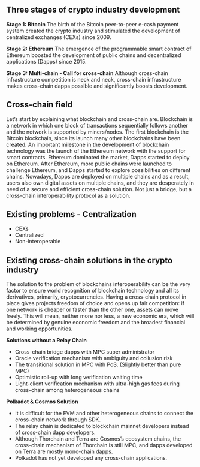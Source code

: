 ## Three stages of crypto industry development

**Stage 1: Bitcoin**
The birth of the Bitcoin peer-to-peer e-cash payment system created the crypto industry and stimulated the development of centralized exchanges (CEXs) since 2009.

**Stage 2: Ethereum**
The emergence of the programmable smart contract of Ethereum boosted the development of public chains and decentralized applications (Dapps) since 2015.

**Stage 3: Multi-chain - Call for cross-chain**
Although cross-chain infrastructure competition is neck and neck, cross-chain infrastructure makes cross-chain dapps possible and significantly boosts development.

## Cross-chain field

Let’s start by explaining what blockchain and cross-chain are. Blockchain is a network in which one block of transactions sequentially follows another and the network is supported by miners/nodes. The first blockchain is the Bitcoin blockchain, since its launch many other blockchains have been created. An important milestone in the development of blockchain technology was the launch of the Ethereum network with the support for smart contracts. Ethereum dominated the market, Dapps started to deploy on Ethereum. After Ethereum, more public chains were launched to challenge Ethereum, and Dapps started to explore possibilities on different chains. Nowadays, Dapps are deployed on multiple chains and as a result, users also own digital assets on multiple chains, and they are desperately in need of a secure and efficient cross-chain solution. Not just a bridge, but a cross-chain interoperability protocol as a solution.

## Existing problems - Centralization

- CEXs
- Centralized
- Non-interoperable

## Existing cross-chain solutions in the crypto industry

The solution to the problem of blockchains interoperability can be the very factor to ensure world recognition of blockchain technology and all its derivatives, primarily, cryptocurrencies. Having a cross-chain protocol in place gives projects freedom of choice and opens up fair competition: if one network is cheaper or faster than the other one, assets can move freely. This will mean, neither more nor less, a new economic era, which will be determined by genuine economic freedom and the broadest financial and working opportunities.

**Solutions without a Relay Chain**
* Cross-chain bridge dapps with MPC super administrator
* Oracle verification mechanism with ambiguity and collusion risk
* The transitional solution in MPC with PoS. (Slightly better than pure MPC)
* Optimistic roll-up with long verification waiting time
* Light-client verification mechanism with ultra-high gas fees during cross-chain among heterogeneous chains

**Polkadot & Cosmos Solution**

* It is difficult for the EVM and other heterogeneous chains to connect the cross-chain network through SDK.
* The relay chain is dedicated to blockchain mainnet developers instead of cross-chain dapp developers.  
* Although Thorchain and Terra are Cosmos’s ecosystem chains, the cross-chain mechanism of Thorchain is still MPC, and dapps developed on Terra are mostly mono-chain dapps.
* Polkadot has not yet developed any cross-chain applications. 
